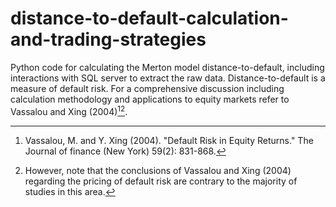 # distance-to-default-calculation-and-trading-strategies
Python code for calculating the Merton model distance-to-default, including interactions with SQL server to extract the raw data.
Distance-to-default is a measure of default risk. For a comprehensive discussion including calculation methodology and applications to equity markets refer to Vassalou and Xing (2004)[^1][^2].


[^1]: Vassalou, M. and Y. Xing (2004). "Default Risk in Equity Returns." The Journal of finance (New York) 59(2): 831-868.
[^2]: However, note that the conclusions of Vassalou and Xing (2004) regarding the pricing of default risk are contrary to the majority of studies in this area.
